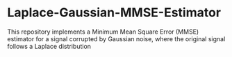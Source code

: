 # Laplace-Gaussian-MMSE-Estimator
This repository implements a Minimum Mean Square Error (MMSE) estimator for a signal corrupted by Gaussian noise, where the original signal follows a Laplace distribution
